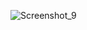 ![Screenshot_9](https://github.com/s1AINT/Lab5AES/assets/61393303/13d8068a-0b72-4794-b1d5-03e15413af4e)

